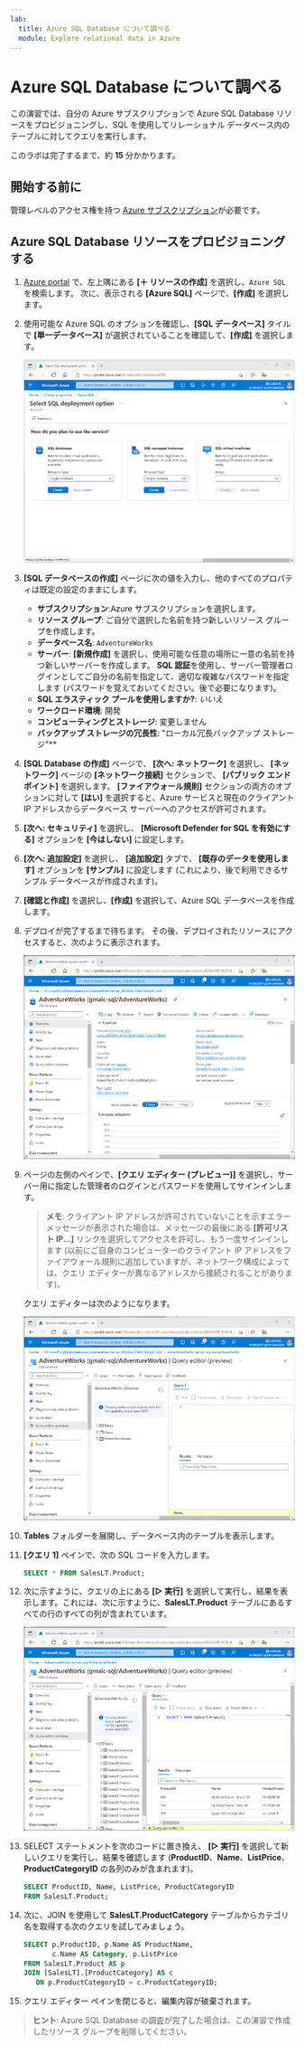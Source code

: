 ```yaml
---
lab:
  title: Azure SQL Database について調べる
  module: Explore relational data in Azure
---
```


# Azure SQL Database について調べる

この演習では、自分の Azure サブスクリプションで Azure SQL Database リソースをプロビジョニングし、SQL を使用してリレーショナル データベース内のテーブルに対してクエリを実行します。

このラボは完了するまで、約 **15** 分かかります。

## 開始する前に

管理レベルのアクセス権を持つ [Azure サブスクリプション](https://azure.microsoft.com/free)が必要です。

## Azure SQL Database リソースをプロビジョニングする

1. [Azure portal](https://portal.azure.com?azure-portal=true) で、左上隅にある **[&#65291; リソースの作成]** を選択し、`Azure SQL` を検索します。 次に、表示される **[Azure SQL]** ページで、**[作成]** を選択します。

1. 使用可能な Azure SQL のオプションを確認し、**[SQL データベース]** タイルで **[単一データベース]** が選択されていることを確認して、**[作成]** を選択します。

    ![[Azure SQL] ページが表示された Azure portal のスクリーンショット。](images//azure-sql-portal.png)

1. **[SQL データベースの作成]** ページに次の値を入力し、他のすべてのプロパティは既定の設定のままにします。
    - **サブスクリプション**:Azure サブスクリプションを選択します。
    - **リソース グループ**: ご自分で選択した名前を持つ新しいリソース グループを作成します。
    - **データベース名**: `AdventureWorks`
    - **サーバー**: **[新規作成]** を選択し、使用可能な任意の場所に一意の名前を持つ新しいサーバーを作成します。 **SQL 認証**を使用し、サーバー管理者ログインとしてご自分の名前を指定して、適切な複雑なパスワードを指定します (パスワードを覚えておいてください。後で必要になります)。
    - **SQL エラスティック プールを使用しますか?**: *いいえ*
    - **ワークロード環境**: 開発
    - **コンピューティングとストレージ**: 変更しません
    - **バックアップ ストレージの冗長性**: "ローカル冗長バックアップ ストレージ"**

1. **[SQL Database の作成]** ページで、 **[次へ: ネットワーク]** を選択し、 **[ネットワーク]** ページの **[ネットワーク接続]** セクションで、 **[パブリック エンドポイント]** を選択します。 **[ファイアウォール規則]** セクションの両方のオプションに対して **[はい]** を選択すると、Azure サービスと現在のクライアント IP アドレスからデータベース サーバーへのアクセスが許可されます。

1. **[次へ: セキュリティ]** を選択し、 **[Microsoft Defender for SQL を有効にする]** オプションを **[今はしない]** に設定します。

1. **[次へ: 追加設定]** を選択し、 **[追加設定]** タブで、 **[既存のデータを使用します]** オプションを **[サンプル]** に設定します (これにより、後で利用できるサンプル データベースが作成されます)。

1. **[確認と作成]** を選択し、**[作成]** を選択して、Azure SQL データベースを作成します。

1. デプロイが完了するまで待ちます。 その後、デプロイされたリソースにアクセスすると、次のように表示されます。

    ![[SQL Database] ページが表示されている Azure portal のスクリーンショット。](images//sql-database-portal.png)

1. ページの左側のペインで、**[クエリ エディター (プレビュー)]** を選択し、サーバー用に指定した管理者のログインとパスワードを使用してサインインします。
    
    >**メモ**: クライアント IP アドレスが許可されていないことを示すエラー メッセージが表示された場合は、メッセージの最後にある **[許可リスト IP...]** リンクを選択してアクセスを許可し、もう一度サインインします (以前にご自身のコンピューターのクライアント IP アドレスをファイアウォール規則に追加していますが、ネットワーク構成によっては、クエリ エディターが異なるアドレスから接続されることがあります)。
    
    クエリ エディターは次のようになります。
    
    ![クエリ エディターが表示されている Azure portal のスクリーンショット。](images//query-editor.png)

1. **Tables** フォルダーを展開し、データベース内のテーブルを表示します。

1. **[クエリ 1]** ペインで、次の SQL コードを入力します。

    ```sql
   SELECT * FROM SalesLT.Product;
    ```

1. 次に示すように、クエリの上にある **[&#9655; 実行]** を選択して実行し、結果を表示します。これには、次に示すように、**SalesLT.Product** テーブルにあるすべての行のすべての列が含まれています。

    ![クエリ エディターにクエリの結果が表示されている Azure portal のスクリーンショット。](images//sql-query-results.png)

1. SELECT ステートメントを次のコードに置き換え、 **[&#9655; 実行]** を選択して新しいクエリを実行し、結果を確認します (**ProductID**、**Name**、**ListPrice**、**ProductCategoryID** の各列のみが含まれます)。

    ```sql
   SELECT ProductID, Name, ListPrice, ProductCategoryID
   FROM SalesLT.Product;
    ```

1. 次に、JOIN を使用して **SalesLT.ProductCategory** テーブルからカテゴリ名を取得する次のクエリを試してみましょう。

    ```sql
   SELECT p.ProductID, p.Name AS ProductName,
           c.Name AS Category, p.ListPrice
   FROM SalesLT.Product AS p
   JOIN [SalesLT].[ProductCategory] AS c
       ON p.ProductCategoryID = c.ProductCategoryID;
    ```

1. クエリ エディター ペインを閉じると、編集内容が破棄されます。

> **ヒント**: Azure SQL Database の調査が完了した場合は、この演習で作成したリソース グループを削除してください。
